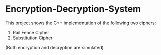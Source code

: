 # Encryption-Decryption-System
This project shows the C++ implementation of the following two ciphers:
1. Rail Fence Cipher                         
2. Substitution Cipher 

(Both encryption and decryption are simulated)
